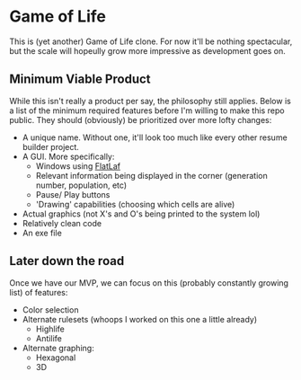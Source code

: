 
# Game of Life 

This is (yet another) Game of Life clone. For now it'll be nothing spectacular, but the scale will hopeully grow more impressive as development goes on.


## Minimum Viable Product

While this isn't really a product per say, the philosophy still applies. Below is a list of the minimum required features
before I'm willing to make this repo public. They should (obviously) be prioritized over more lofty changes:

- A unique name. Without one, it'll look too much like every other resume builder project.
- A GUI. More specifically:
  - Windows using [FlatLaf](https://www.formdev.com/flatlaf/)
  - Relevant information being displayed in the corner (generation number, population, etc)
  - Pause/ Play buttons
  - 'Drawing' capabilities (choosing which cells are alive)
- Actual graphics (not X's and O's being printed to the system lol)
- Relatively clean code
- An exe file


## Later down the road

Once we have our MVP, we can focus on this (probably constantly growing list) of features:
- Color selection
- Alternate rulesets (whoops I worked on this one a little already)
  - Highlife
  - Antilife 
- Alternate graphing:
  - Hexagonal
  - 3D
